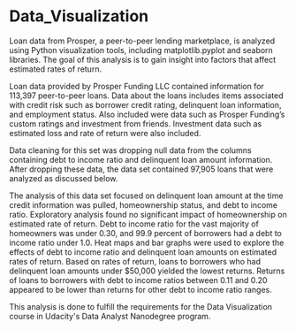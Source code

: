 # Data_Visualization

Loan data from Prosper, a peer-to-peer lending marketplace, is analyzed using Python visualization tools, including matplotlib.pyplot and seaborn libraries. The goal of this analysis is to gain insight into factors that affect estimated rates of return.

Loan data provided by Prosper Funding LLC contained information for 113,397 peer-to-peer loans. Data about the loans includes items associated with credit risk such as borrower credit rating, delinquent loan information, and employment status. Also included were data such as Prosper Funding’s custom ratings and investment from friends. Investment data such as estimated loss and rate of return were also included.

Data cleaning for this set was dropping null data from the columns containing debt to income ratio and delinquent loan amount information. After dropping these data, the data set contained 97,905 loans that were analyzed as discussed below.

The analysis of this data set focused on delinquent loan amount at the time credit information was pulled, homeownership status, and debt to income ratio. Exploratory analysis found no significant impact of homeownership on estimated rate of return. Debt to income ratio for the vast majority of homeowners was under 0.30, and 99.9 percent of borrowers had a debt to income ratio under 1.0. Heat maps and bar graphs were used to explore the effects of debt to income ratio and delinquent loan amounts on estimated rates of return. Based on rates of return, loans to borrowers who had delinquent loan amounts under $50,000 yielded the lowest returns. Returns of loans to borrowers with debt to income ratios between 0.11 and 0.20 appeared to be lower than returns for other debt to income ratio ranges. 

This analysis is done to fulfill the requirements for the Data Visualization course in Udacity's Data Analyst Nanodegree program.
